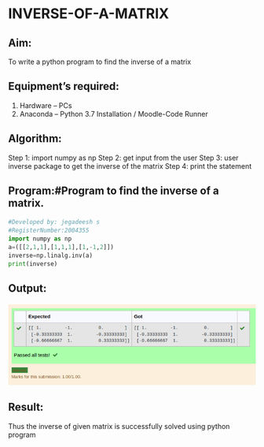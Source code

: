 # INVERSE-OF-A-MATRIX
## Aim:
To write a python program to find the inverse of a matrix
## Equipment’s required:
1. 	Hardware – PCs
2. 	Anaconda – Python 3.7 Installation / Moodle-Code Runner
## Algorithm:
Step 1: import numpy as np 
 Step 2: get input from the user
 Step 3: user inverse package to get the inverse of the matrix
 Step 4: print the statement

## Program:#Program to find the inverse of a matrix.
``` python
#Developed by: jegadeesh s
#RegisterNumber:2004355
import numpy as np
a=([[2,1,1],[1,1,1],[1,-1,2]])
inverse=np.linalg.inv(a)
print(inverse)

``` 

## Output:
![OUTPUT](out7.png)
## Result:
Thus the inverse of given matrix is successfully solved using python program

